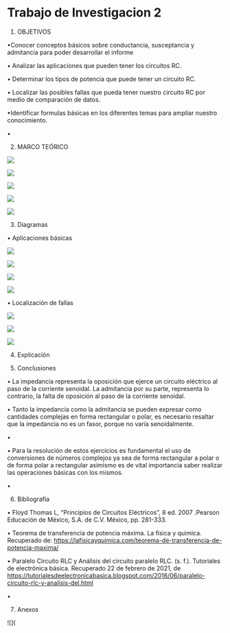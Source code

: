 # Trabajo de Investigacion 2

1. OBJETIVOS

•Conocer conceptos  básicos sobre conductancia, susceptancia y admitancia para poder desarrollar el informe 

• Analizar las aplicaciones que pueden tener los circuitos RC.

•	Determinar los tipos de potencia que puede tener un circuito RC.

•	Localizar las posibles fallas que pueda tener nuestro circuito RC por medio de comparación de datos.

•Identificar formulas básicas en los diferentes temas para ampliar nuestro conocimiento.

•	

2. MARCO TEÓRICO



![](https://github.com/andressanttos/Trabajo-de-Investigacion-2/blob/main/img/marco2.1%202.2.png)

![](https://github.com/andressanttos/Trabajo-de-Investigacion-2/blob/main/img/marco3.1.png)

![](https://github.com/andressanttos/Trabajo-de-Investigacion-2/blob/main/img/marco4.1.png)

![](https://github.com/andressanttos/Trabajo-de-Investigacion-2/blob/main/img/marco4.2.png)

![](https://github.com/andressanttos/Trabajo-de-Investigacion-2/blob/main/img/marco4.3.png)





3. Diagramas




•	Aplicaciones básicas

![](https://github.com/andressanttos/Trabajo-de-Investigacion-2/blob/main/img/diagrama4.2.png)

![](https://github.com/andressanttos/Trabajo-de-Investigacion-2/blob/main/img/diagrama4.2.1.png)

![](https://github.com/andressanttos/Trabajo-de-Investigacion-2/blob/main/img/diagrama4.2.2.png)

![](https://github.com/andressanttos/Trabajo-de-Investigacion-2/blob/main/img/diagrama4.2.3.png)

•	Localización de fallas

![](https://github.com/andressanttos/Trabajo-de-Investigacion-2/blob/main/img/diagrama4.3.png)

![](https://github.com/andressanttos/Trabajo-de-Investigacion-2/blob/main/img/diagrama4.3.1.png)

![](https://github.com/andressanttos/Trabajo-de-Investigacion-2/blob/main/img/diagrama4.3.2.png)




4. Explicación




5. Conclusiones

•	La impedancia representa la oposición que ejerce un circuito eléctrico al paso de la corriente senoidal. La admitancia por su parte, representa lo contrario, la falta de oposición al paso de la corriente senoidal.

• Tanto la impedancia como la admitancia se pueden expresar como cantidades complejas en forma rectangular o polar, es necesario resaltar que la impedancia no es un fasor, porque no varía senoidalmente.

•	 

•	Para la resolución de estos ejercicios es fundamental el uso de conversiones de números complejos ya sea de forma rectangular a polar o de forma polar a rectangular asimismo es de vital importancia saber realizar las operaciones básicas con los mismos.

•	

6. Bibliografía 

•	 Floyd Thomas L, “Principios de Circuitos Eléctricos”, 8 ed. 2007 .Pearson Educación de México, S.A. de C.V. México, pp. 281-333.

• Teorema de transferencia de potencia máxima. La fisica y quimica. Recuperado de: https://lafisicayquimica.com/teorema-de-transferencia-de-potencia-maxima/	

• Paralelo Circuito RLC y Análisis del circuito paralelo RLC. (s. f.). Tutoriales de electrónica básica. Recuperado 22 de febrero de 2021, de https://tutorialesdeelectronicabasica.blogspot.com/2016/06/paralelo-circuito-rlc-y-analisis-del.html

• 

7. Anexos

![](
